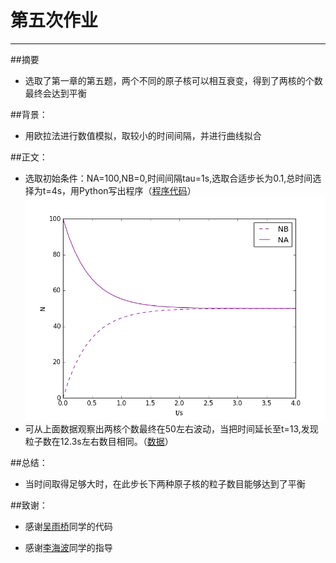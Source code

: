 # 第五次作业



---

##摘要
* 选取了第一章的第五题，两个不同的原子核可以相互衰变，得到了两核的个数最终会达到平衡

##背景：
* 用欧拉法进行数值模拟，取较小的时间间隔，并进行曲线拟合

##正文：
* 选取初始条件：NA=100,NB=0,时间间隔tau=1s,选取合适步长为0.1,总时间选择为t=4s，用Python写出程序（[程序代码](https://github.com/Adener/Program/blob/master/%E7%AC%AC%E4%BA%94%E6%AC%A1%E4%BD%9C%E4%B8%9A1.py)）
![绘图](https://github.com/Adener/picture/blob/master/%E7%AC%AC%E4%BA%94%E6%AC%A1%E4%BD%9C%E4%B8%9A1.png)
* 可从上面数据观察出两核个数最终在50左右波动，当把时间延长至t=13,发现粒子数在12.3s左右数目相同。（[数据](https://github.com/Adener/Program/blob/master/%E7%AC%AC%E4%BA%94%E6%AC%A1%E4%BD%9C%E4%B8%9A%E6%95%B0%E6%8D%AE.txt)）

##总结：
* 当时间取得足够大时，在此步长下两种原子核的粒子数目能够达到了平衡

##致谢：
* 感谢[吴雨桥][1]同学的代码 
* 感谢[李海波][2]同学的指导


  [1]: https://github.com/wuyuqiao
  [2]: https://github.com/fixedpoints
